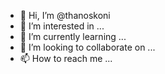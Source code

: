 - 👋 Hi, I’m @thanoskoni
- 👀 I’m interested in ...
- 🌱 I’m currently learning ...
- 💞️ I’m looking to collaborate on ...
- 📫 How to reach me ...

<!---
thanoskoni/thanoskoni is a ✨ special ✨ repository because its `README.md` (this file) appears on your GitHub profile.
You can click the Preview link to take a look at your changes.
--->
